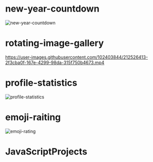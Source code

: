 # new-year-countdown
![new-year-countdown](https://user-images.githubusercontent.com/102403844/212559678-46ca914a-29c5-4bcb-a4e6-175ecc31e6a5.gif)

# rotating-image-gallery
https://user-images.githubusercontent.com/102403844/212526413-2f3cba0f-167e-4299-98da-315f750b4673.mp4


# profile-statistics
![profile-statistics](https://user-images.githubusercontent.com/102403844/212522258-ec60d555-ef70-4f7a-9743-98a2d76babbb.gif)


# emoji-raiting
![emoji-rating](https://user-images.githubusercontent.com/102403844/212518521-218a6212-6fe2-4bee-91d2-009a0359731f.gif)



# JavaScriptProjects
